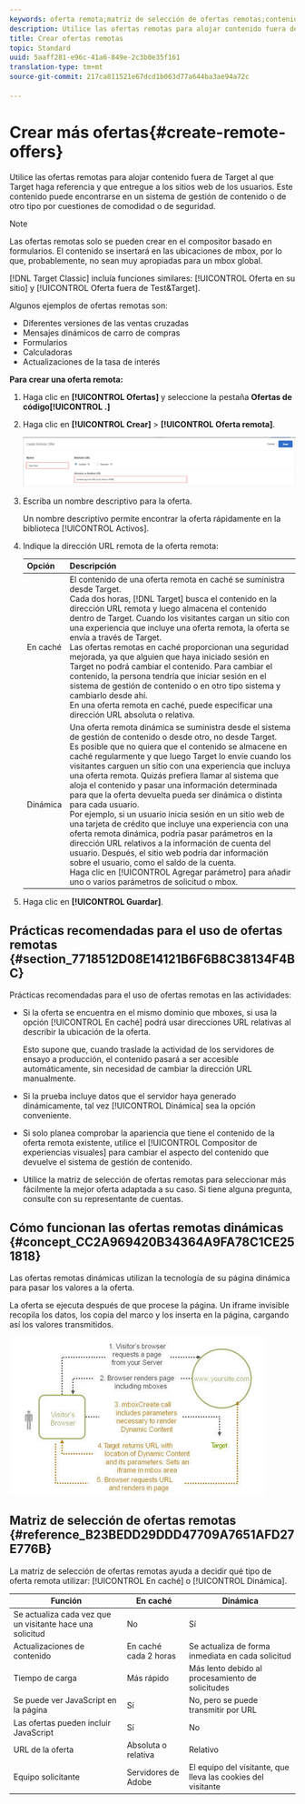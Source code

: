 ```yaml
---
keywords: oferta remota;matriz de selección de ofertas remotas;contenido en caché;contenido dinámico
description: Utilice las ofertas remotas para alojar contenido fuera de Target al que Target haga referencia y que entregue a los sitios web de los usuarios. Este contenido puede encontrarse en un sistema de gestión de contenido o de otro tipo por cuestiones de comodidad o de seguridad.
title: Crear ofertas remotas
topic: Standard
uuid: 5aaff281-e96c-41a6-849e-2c3b0e35f161
translation-type: tm+mt
source-git-commit: 217ca811521e67dcd1b063d77a644ba3ae94a72c

---
```



# Crear más ofertas{#create-remote-offers}

Utilice las ofertas remotas para alojar contenido fuera de Target al que Target haga referencia y que entregue a los sitios web de los usuarios. Este contenido puede encontrarse en un sistema de gestión de contenido o de otro tipo por cuestiones de comodidad o de seguridad.

>[!NOTE]
>
>Las ofertas remotas solo se pueden crear en el compositor basado en formularios. El contenido se insertará en las ubicaciones de mbox, por lo que, probablemente, no sean muy apropiadas para un mbox global.
>
>[!DNL Target Classic] incluía funciones similares: [!UICONTROL Oferta en su sitio] y [!UICONTROL Oferta fuera de Test&amp;Target].

Algunos ejemplos de ofertas remotas son:

* Diferentes versiones de las ventas cruzadas
* Mensajes dinámicos de carro de compras
* Formularios
* Calculadoras
* Actualizaciones de la tasa de interés

**Para crear una oferta remota:**

1. Haga clic en **[!UICONTROL Ofertas]** y seleccione la pestaña **Ofertas de código[!UICONTROL .]**
1. Haga clic en **[!UICONTROL Crear]** &gt; **[!UICONTROL Oferta remota]**.

   ![](assets/remote_offer_ui.png)

1. Escriba un nombre descriptivo para la oferta.

   Un nombre descriptivo permite encontrar la oferta rápidamente en la biblioteca [!UICONTROL Activos].

1. Indique la dirección URL remota de la oferta remota:

   | Opción | Descripción |
   |--- |--- |
   | En caché | El contenido de una oferta remota en caché se suministra desde Target.<br>Cada dos horas, [!DNL Target] busca el contenido en la dirección URL remota y luego almacena el contenido dentro de Target. Cuando los visitantes cargan un sitio con una experiencia que incluye una oferta remota, la oferta se envía a través de Target.<br>Las ofertas remotas en caché proporcionan una seguridad mejorada, ya que alguien que haya iniciado sesión en Target no podrá cambiar el contenido. Para cambiar el contenido, la persona tendría que iniciar sesión en el sistema de gestión de contenido o en otro tipo sistema y cambiarlo desde ahí.<br>En una oferta remota en caché, puede especificar una dirección URL absoluta o relativa. |
   | Dinámica | Una oferta remota dinámica se suministra desde el sistema de gestión de contenido o desde otro, no desde Target.<br>Es posible que no quiera que el contenido se almacene en caché regularmente y que luego Target lo envíe cuando los visitantes carguen un sitio con una experiencia que incluya una oferta remota. Quizás prefiera llamar al sistema que aloja el contenido y pasar una información determinada para que la oferta devuelta pueda ser dinámica o distinta para cada usuario.<br>Por ejemplo, si un usuario inicia sesión en un sitio web de una tarjeta de crédito que incluye una experiencia con una oferta remota dinámica, podría pasar parámetros en la dirección URL relativos a la información de cuenta del usuario. Después, el sitio web podría dar información sobre el usuario, como el saldo de la cuenta.<br>Haga clic en [!UICONTROL Agregar parámetro] para añadir uno o varios parámetros de solicitud o mbox. |

1. Haga clic en **[!UICONTROL Guardar]**.

## Prácticas recomendadas para el uso de ofertas remotas {#section_7718512D08E14121B6F6B8C38134F4BC}

Prácticas recomendadas para el uso de ofertas remotas en las actividades:

* Si la oferta se encuentra en el mismo dominio que mboxes, si usa la opción [!UICONTROL En caché] podrá usar direcciones URL relativas al describir la ubicación de la oferta.

   Esto supone que, cuando traslade la actividad de los servidores de ensayo a producción, el contenido pasará a ser accesible automáticamente, sin necesidad de cambiar la dirección URL manualmente.

* Si la prueba incluye datos que el servidor haya generado dinámicamente, tal vez [!UICONTROL Dinámica] sea la opción conveniente.
* Si solo planea comprobar la apariencia que tiene el contenido de la oferta remota existente, utilice el [!UICONTROL Compositor de experiencias visuales] para cambiar el aspecto del contenido que devuelve el sistema de gestión de contenido.
* Utilice la matriz de selección de ofertas remotas para seleccionar más fácilmente la mejor oferta adaptada a su caso. Si tiene alguna pregunta, consulte con su representante de cuentas.

## Cómo funcionan las ofertas remotas dinámicas {#concept_CC2A969420B34364A9FA78C1CE251818}

Las ofertas remotas dinámicas utilizan la tecnología de su página dinámica para pasar los valores a la oferta.

La oferta se ejecuta después de que procese la página. Un iframe invisible recopila los datos, los copia del marco y los inserta en la página, cargando así los valores transmitidos.

![](assets/remote_offer_howitworks_2.jpeg)

## Matriz de selección de ofertas remotas {#reference_B23BEDD29DDD47709A7651AFD27E776B}

La matriz de selección de ofertas remotas ayuda a decidir qué tipo de oferta remota utilizar: [!UICONTROL En caché] o [!UICONTROL Dinámica].

| Función | En caché | Dinámica |
|--- |--- |--- |
| Se actualiza cada vez que un visitante hace una solicitud | No | Sí |
| Actualizaciones de contenido | En caché cada 2 horas | Se actualiza de forma inmediata en cada solicitud |
| Tiempo de carga | Más rápido | Más lento debido al procesamiento de solicitudes |
| Se puede ver JavaScript en la página | Sí | No, pero se puede transmitir por URL |
| Las ofertas pueden incluir JavaScript | Sí | No |
| URL de la oferta | Absoluta o relativa | Relativo |
| Equipo solicitante | Servidores de Adobe | El equipo del visitante, que lleva las cookies del visitante |
